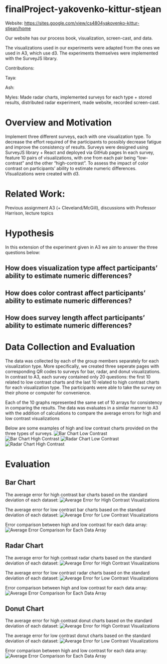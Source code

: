 # finalProject-yakovenko-kittur-stjean

Website: https://sites.google.com/view/cs4804yakovenko-kittur-stjean/home

Our website has our process book, visualization, screen-cast, and data.

The visualizations used in our experiments were adapted from the ones we used in A3, which use d3. The experiments themselves were implemented with the SurveyJS library.

Contributions:

Taya:

Ash:

Myles: Made radar charts, implemented surveys for each type + stored results, distributed radar experiment, made website, recorded screen-cast.

# Overview and Motivation
Implement three different surveys, each with one visualization type.
To decrease the effort required of the participants to possibly decrease fatigue and improve the consistency of results.
Surveys were designed using SurveyJS library + React and deployed via GitHub pages
In each survey, feature 10 pairs of visualizations, with one from each pair being “low-contrast” and the other “high-contrast”.
To assess the impact of color contrast on participants’ ability to estimate numeric differences.
VIsualizations were created with d3.

# Related Work: 

Previous assignment A3 (+ Cleveland/McGill), discussions with Professor Harrison, lecture topics

# Hypothesis 
In this extension of the experiment given in A3 we aim to answer the three questions below:
## How does visualization type affect participants’ ability to estimate numeric differences?
## How does color contrast affect participants’ ability to estimate numeric differences?
## How does survey length affect participants’ ability to estimate numeric differences?

# Data Collection and Evaluation
The data was collected by each of the group members separately for each visualization type. More specifically, we created three seperate pages with corresponding QR codes to surveys for bar, radar, and donut visualizations. In contrast to A3, each survey contained only 20 questions: the first 10 related to low contrast charts and the last 10 related to high contrast charts for each visualization type. The participants were able to take the survey on their phone or computer for convenience. 

Each of the 10 graphs represented the same set of 10 arrays for consistency in comparing the results. The data was evaluates in a similar manner to A3 with the addition of calculations to compare the average errors for high and low contrast visualizations

Below are some examples of high and low contrast charts provided on the three types of surveys.
![Bar Chart Low Contrast](barChart/imgs/bOrange1.png)
![Bar Chart High Contrast](barChart/imgs/b1.png)
![Radar Chart Low Contrast](lowContrast/rChart1.png)
![Radar Chart High Contrast](highContrast/rChart1.png)

# Evaluation
## Bar Chart
The average error for high contrast bar charts based on the standard deviation of each dataset:
![Average Error for High Contrast Visualizations](results/barAvgErrorsBlue.png)

The average error for low contrast bar charts based on the standard deviation of each dataset:
![Average Error for Low Contrast Visualizations](results/barAvgErrorsOrange.png)

Error comparison between high and low contrast for each data array:
![Average Error Comparison for Each Data Array](results/barErrorsBlueOrange.png)

## Radar Chart
The average error for high contrast radar charts based on the standard deviation of each dataset:
![Average Error for High Contrast Visualizations](results/radarAvgErrorsBlue.png)

The average error for low contrast radar charts based on the standard deviation of each dataset:
![Average Error for Low Contrast Visualizations](results/radarAvgErrorsOrange.png)

Error comparison between high and low contrast for each data array:
![Average Error Comparison for Each Data Array](results/radarErrorsBlueOrange.png)

## Donut Chart
The average error for high contrast donut charts based on the standard deviation of each dataset:
![Average Error for High Contrast Visualizations](results/donutAvgErrorsBlue.png)

The average error for low contrast donut charts based on the standard deviation of each dataset:
![Average Error for Low Contrast Visualizations](results/donutAvgErrorsOrange.png)

Error comparison between high and low contrast for each data array:
![Average Error Comparison for Each Data Array](results/donutErrorsBlueOrange.png)
